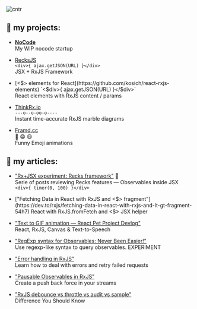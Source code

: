 <!-- This is useless: theres all info needed on the left -->
<!-- 
<div align="center">
  <br/>
  <h1>
    Kos Palchyk 🙂
    <br/>
    <sub><a href="https://twitter.com/kddsky">twitter.com/kddsky</a></sub>
    <br/>
    <br/>
  </h1>
</div>
-->

![cntr](https://komarev.com/ghpvc/?username=kosich)

## 🔭 my projects:

- [**NoCode**](https://twitter.com/kddsky/status/1268186859936657410)    
My WIP nocode startup

- [RecksJS](https://recks.gitbook.io/)    
`<div>{ ajax.getJSON(URL) }</div>`    
JSX + RxJS Framework

- [<$> elements for React](https://github.com/kosich/react-rxjs-elements)    
`<$div>{ ajax.getJSON(URL) }</$div>`    
React elements with RxJS content / params

- [ThinkRx.io](https://thinkrx.io)    
`---o--o-oo-o----`    
Instant time-accurate RxJS marble diagrams

- [Framd.cc](https://framd.cc)    
🙂 😁 😆    
Funny Emoji animations

## 📖 my articles:

- ["Rx+JSX experiment: Recks framework"](https://dev.to/kosich/recks-rxjs-based-framework-23h5) 🐶    
Serie of posts reviewing Recks features — Observables inside JSX    
`<div>{ timer(0, 100) }</div>`

- ["Fetching Data in React with RxJS and <$> fragment"](https://dev.to/rxjs/fetching-data-in-react-with-rxjs-and-lt-gt-fragment-54h7)    
React with RxJS.fromFetch and <$> JSX helper    

- ["Text to GIF animation — React Pet Project Devlog"](https://dev.to/kosich/text-to-gif-animation-react-pet-project-devlog-5eel)    
React, RxJS, Canvas & Text-to-Speech

- ["RegExp syntax for Observables: Never Been Easier!"](https://dev.to/kosich/regexp-for-reactive-streams-143g)    
Use regexp-like syntax to query observables. EXPERIMENT

- ["Error handling in RxJS"](https://medium.com/@kddsky/error-handling-in-rxjs-bac0f96a7def)    
Learn how to deal with errors and retry failed requests

- ["Pausable Observables in RxJS"](https://medium.com/@kddsky/pauseable-observables-in-rxjs-58ce2b8c7dfd)    
Create a push back force in your streams

- ["RxJS debounce vs throttle vs audit vs sample"](https://dev.to/rxjs/debounce-vs-throttle-vs-audit-vs-sample-difference-you-should-know-1f21)    
Difference You Should Know
